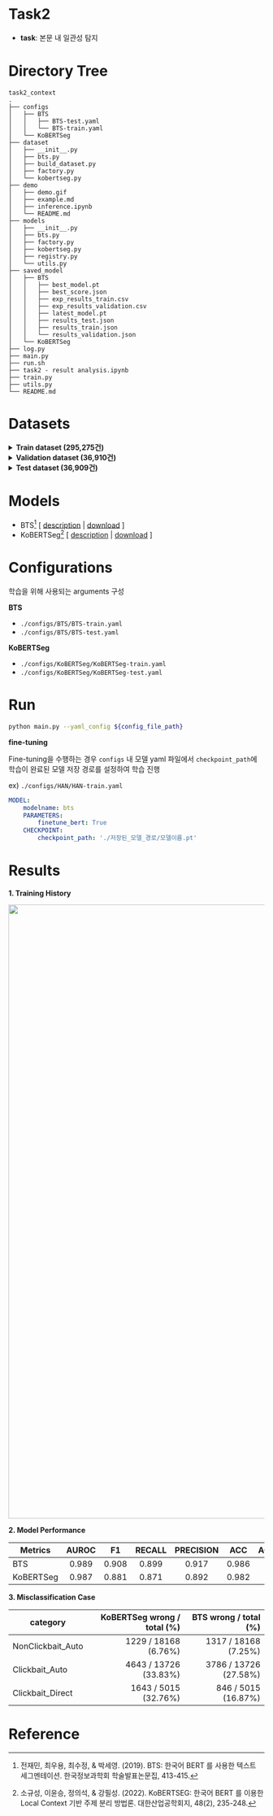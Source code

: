 # Task2

- **task**: 본문 내 일관성 탐지

# Directory Tree

```
task2_context
.
├── configs
│   ├── BTS
│   │   ├── BTS-test.yaml
│   │   └── BTS-train.yaml
│   └── KoBERTSeg
├── dataset
│   ├── __init__.py
│   ├── bts.py
│   ├── build_dataset.py
│   ├── factory.py
│   └── kobertseg.py
├── demo
│   ├── demo.gif
│   ├── example.md
│   ├── inference.ipynb
│   └── README.md
├── models
│   ├── __init__.py
│   ├── bts.py
│   ├── factory.py
│   ├── kobertseg.py
│   ├── registry.py
│   └── utils.py
├── saved_model
│   ├── BTS
│   │   ├── best_model.pt
│   │   ├── best_score.json
│   │   ├── exp_results_train.csv
│   │   ├── exp_results_validation.csv
│   │   ├── latest_model.pt
│   │   ├── results_test.json
│   │   ├── results_train.json
│   │   └── results_validation.json
│   └── KoBERTSeg
├── log.py
├── main.py
├── run.sh
├── task2 - result analysis.ipynb
├── train.py
├── utils.py
└── README.md

```

# Datasets

<details>
<summary><strong>Train dataset (295,275건)</strong></summary>
<div markdown="1">

**Target**

| target            |   count |
|:------------------|--------:|
| Clickbait_Auto    |  109819 |
| Clickbait_Direct  |   40109 |
| NonClickbait_Auto |  145347 |

**Category**

낚시-직접생성(Clickbait_Direct)

| category   |   count | ratio   |
|:-----------|--------:|:--------|
| EC         |   15271 | 13.91%  |
| ET         |   14098 | 12.84%  |
| GB         |   17660 | 16.08%  |
| IS         |   15276 | 13.91%  |
| LC         |   10627 | 9.68%   |
| PO         |   14803 | 13.48%  |
| SO         |   22084 | 20.11%  |

낚시-자동생성(Clickbait_Auto)

| category   |   count | ratio   |
|:-----------|--------:|:--------|
| EC         |    5143 | 12.82%  |
| ET         |    4661 | 11.62%  |
| GB         |    6697 | 16.70%  |
| IS         |    5508 | 13.73%  |
| LC         |    3756 | 9.36%   |
| PO         |    5580 | 13.91%  |
| SO         |    8764 | 21.85%  |

비낚시-자동생성(NonClickbait_Auto)

| category   |   count | ratio   |
|:-----------|--------:|:--------|
| EC         |   20668 | 14.22%  |
| ET         |   17548 | 12.07%  |
| GB         |   21381 | 14.71%  |
| IS         |   19900 | 13.69%  |
| LC         |   17508 | 12.05%  |
| PO         |   20058 | 13.80%  |
| SO         |   28284 | 19.46%  |

</div>
</details>

<details>
<summary><strong>Validation dataset (36,910건)</strong></summary>
<div markdown="1">

**Target**

| target            |   count |
|:------------------|--------:|
| Clickbait_Auto    |   13726 |
| Clickbait_Direct  |    5015 |
| NonClickbait_Auto |   18169 |

**Category**

낚시-직접생성(Clickbait_Direct)

| category   |   count | ratio   |
|:-----------|--------:|:--------|
| EC         |    1909 | 13.91%  |
| ET         |    1762 | 12.84%  |
| GB         |    2207 | 16.08%  |
| IS         |    1909 | 13.91%  |
| LC         |    1328 | 9.68%   |
| PO         |    1850 | 13.48%  |
| SO         |    2761 | 20.12%  |

낚시-자동생성(Clickbait_Auto)

| category   |   count | ratio   |
|:-----------|--------:|:--------|
| EC         |     643 | 12.82%  |
| ET         |     583 | 11.63%  |
| GB         |     837 | 16.69%  |
| IS         |     689 | 13.74%  |
| LC         |     469 | 9.35%   |
| PO         |     698 | 13.92%  |
| SO         |    1096 | 21.85%  |

비낚시-자동생성(NonClickbait_Auto)

| category   |   count | ratio   |
|:-----------|--------:|:--------|
| EC         |    2584 | 14.22%  |
| ET         |    2194 | 12.08%  |
| GB         |    2673 | 14.71%  |
| IS         |    2487 | 13.69%  |
| LC         |    2189 | 12.05%  |
| PO         |    2507 | 13.80%  |
| SO         |    3535 | 19.46%  |

</div>
</details>


<details>
<summary><strong>Test dataset (36,909건)</strong></summary>
<div markdown="1">

**Target**

| target            |   count |
|:------------------|--------:|
| Clickbait_Auto    |   13726 |
| Clickbait_Direct  |    5015 |
| NonClickbait_Auto |   18168 |

**Category**

낚시-직접생성(Clickbait_Direct)

| category   |   count | ratio   |
|:-----------|--------:|:--------|
| EC         |    1909 | 13.91%  |
| ET         |    1762 | 12.84%  |
| GB         |    2207 | 16.08%  |
| IS         |    1909 | 13.91%  |
| LC         |    1328 | 9.68%   |
| PO         |    1850 | 13.48%  |
| SO         |    2761 | 20.12%  |

낚시-자동생성(Clickbait_Auto)

| category   |   count | ratio   |
|:-----------|--------:|:--------|
| EC         |     643 | 12.82%  |
| ET         |     583 | 11.63%  |
| GB         |     837 | 16.69%  |
| IS         |     689 | 13.74%  |
| LC         |     470 | 9.37%   |
| PO         |     698 | 13.92%  |
| SO         |    1095 | 21.83%  |

비낚시-자동생성(NonClickbait_Auto)

| category   |   count | ratio   |
|:-----------|--------:|:--------|
| EC         |    2583 | 14.22%  |
| ET         |    2194 | 12.08%  |
| GB         |    2673 | 14.71%  |
| IS         |    2487 | 13.69%  |
| LC         |    2189 | 12.05%  |
| PO         |    2507 | 13.80%  |
| SO         |    3535 | 19.46%  |

</div>
</details>


# Models

- BTS[^1] [ [description](https://github.com/TooTouch/Fake-News-Detection-Dataset/blob/master/part2_context/assets/model_description/BTS.md) | [download](https://github.com/TooTouch/Fake-News-Detection-Dataset/releases/download/part2/BTS.zip) ]
- KoBERTSeg[^2] [ [description](https://github.com/TooTouch/Fake-News-Detection-Dataset/blob/master/part2_context/assets/model_description/KoBERTSeg.md) | [download](https://github.com/TooTouch/Fake-News-Detection-Dataset/releases/download/part2/KoBERTSeg.zip) ]

# Configurations

학습을 위해 사용되는 arguments 구성

**BTS**

- `./configs/BTS/BTS-train.yaml`
- `./configs/BTS/BTS-test.yaml`

**KoBERTSeg**

- `./configs/KoBERTSeg/KoBERTSeg-train.yaml`
- `./configs/KoBERTSeg/KoBERTSeg-test.yaml`

# Run

```bash
python main.py --yaml_config ${config_file_path}
```

**fine-tuning**

Fine-tuning을 수행하는 경우 `configs` 내 모델 yaml 파일에서 `checkpoint_path`에 학습이 완료된 모델 저장 경로를 설정하여 학습 진행

ex) `./configs/HAN/HAN-train.yaml`

```yaml
MODEL:
    modelname: bts
    PARAMETERS:
        finetune_bert: True
    CHECKPOINT:
        checkpoint_path: './저장된_모델_경로/모델이름.pt'
```

# Results

**1. Training History**

<p align='center'>
    <img width="1208" alt="image" src="https://github.com/TooTouch/Fake-News-Detection-Dataset/blob/master/part2_context/assets/figures/part2_history.png?raw=true">
</p>

**2. Model Performance**

Metrics	| AUROC	| F1	| RECALL	| PRECISION	| ACC	| ACC_PER_ARTICLE
---|:---:|:---:|:---:|:---:|:---:|:---:
BTS	| 0.989	| 0.908	| 0.899	| 0.917	| 0.986	| 0.839
KoBERTSeg	| 0.987	| 0.881	| 0.871	| 0.892	| 0.982 | 0.796


**3. Misclassification Case**

category	| KoBERTSeg wrong / total (%)	| BTS wrong / total (%)
---|---:|---:
NonClickbait_Auto	| 1229 / 18168 (6.76%)	| 1317 / 18168 (7.25%)
Clickbait_Auto	| 4643 / 13726 (33.83%)	| 3786 / 13726 (27.58%)
Clickbait_Direct	| 1643 / 5015 (32.76%)	| 846 / 5015 (16.87%)

# Reference

[^1]: 전재민, 최우용, 최수정, & 박세영. (2019). BTS: 한국어 BERT 를 사용한 텍스트 세그멘테이션. 한국정보과학회 학술발표논문집, 413-415.
[^2]: 소규성, 이윤승, 정의석, & 강필성. (2022). KoBERTSEG: 한국어 BERT 를 이용한 Local Context 기반 주제 분리 방법론. 대한산업공학회지, 48(2), 235-248. 




